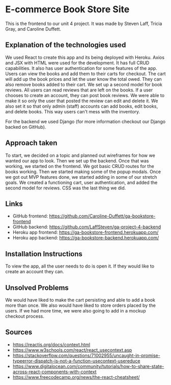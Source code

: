 # E-commerce Book Store Site
This is the frontend to our unit 4 project. It was made by Steven Laff, Tricia Gray, and Caroline Duffett.

## Explanation of the technologies used
We used React to create this app and its being deployed with Heroku. Axios and JSX with HTML were used for the development. It has full CRUD capabilities. It also has user authentication for some features of the app. Users can view the books and add them to their carts for checkout. The cart will add up the book prices and let the user know the total owed. They can also remove books added to their cart. We set up a second model for book reviews. All users can read reviews that are left on the books. If a user chooses to create an account, they can post book reviews. We were able to make it so only the user that posted the review can edit and delete it. We also set it so that only admin (staff) accounts can add books, edit books, and delete books. This way users can't mess with the inventory.

For the backend we used Django (for more information checkout our Django backed on GitHub).

## Approach taken
To start, we decided on a topic and planned out wireframes for how we wanted our app to look. Then we set up the backend. Once that was working, we started on the frontend. We got basic CRUD routes for the books working. Then we started making some of the popup modals. Once we got out MVP features done, we started adding in some of our stretch goals. We created a functioning cart, user authentication, and added the second model for reviews. CSS was the last thing we did.

## Links
  - GitHub frontend: https://github.com/Caroline-Duffett/ga-bookstore-frontend
  - GitHub backend: https://github.com/LaffSteven/ga-project-4-backend
  - Heroku app frontend: https://ga-bookstore-frontend.herokuapp.com/
  - Heroku app backend: https://ga-bookstore-backend.herokuapp.com/

## Installation Instructions
To view the app, all the user needs to do is open it. If they would like to create an account they can.

## Unsolved Problems
We would have liked to make the cart persisting and able to add a book more than once. We also would have liked to store orders placed by the users. If we had more time, we were also going to add in a mockup checkout process.

## Sources
- https://reactjs.org/docs/context.html
- https://www.w3schools.com/react/react_usecontext.asp
- https://stackoverflow.com/questions/71002955/uncaught-in-promise-typeerror-dispatch-is-not-a-function-usecontext-usereduce
- https://www.digitalocean.com/community/tutorials/how-to-share-state-across-react-components-with-context
- https://www.freecodecamp.org/news/the-react-cheatsheet/
